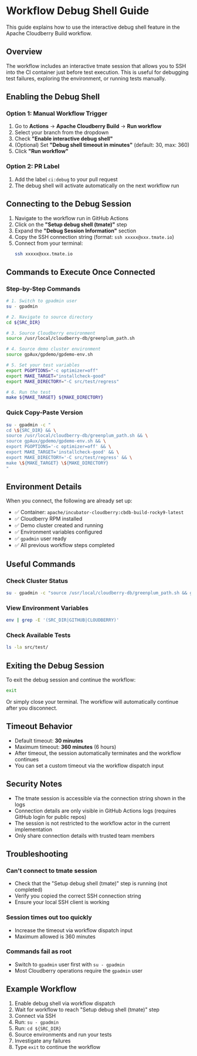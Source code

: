 # Workflow Debug Shell Guide

This guide explains how to use the interactive debug shell feature in the Apache Cloudberry Build workflow.

## Overview

The workflow includes an interactive tmate session that allows you to SSH into the CI container just before test execution. This is useful for debugging test failures, exploring the environment, or running tests manually.

## Enabling the Debug Shell

### Option 1: Manual Workflow Trigger

1. Go to **Actions** → **Apache Cloudberry Build** → **Run workflow**
2. Select your branch from the dropdown
3. Check **"Enable interactive debug shell"**
4. (Optional) Set **"Debug shell timeout in minutes"** (default: 30, max: 360)
5. Click **"Run workflow"**

### Option 2: PR Label

1. Add the label `ci:debug` to your pull request
2. The debug shell will activate automatically on the next workflow run

## Connecting to the Debug Session

1. Navigate to the workflow run in GitHub Actions
2. Click on the **"Setup debug shell (tmate)"** step
3. Expand the **"Debug Session Information"** section
4. Copy the SSH connection string (format: `ssh xxxxx@xxx.tmate.io`)
5. Connect from your terminal:
   ```bash
   ssh xxxxx@xxx.tmate.io
   ```

## Commands to Execute Once Connected

### Step-by-Step Commands

```bash
# 1. Switch to gpadmin user
su - gpadmin

# 2. Navigate to source directory
cd ${SRC_DIR}

# 3. Source Cloudberry environment
source /usr/local/cloudberry-db/greenplum_path.sh

# 4. Source demo cluster environment
source gpAux/gpdemo/gpdemo-env.sh

# 5. Set your test variables
export PGOPTIONS="-c optimizer=off"
export MAKE_TARGET="installcheck-good"
export MAKE_DIRECTORY="-C src/test/regress"

# 6. Run the test
make ${MAKE_TARGET} ${MAKE_DIRECTORY}
```

### Quick Copy-Paste Version

```bash
su - gpadmin -c "
cd \${SRC_DIR} && \
source /usr/local/cloudberry-db/greenplum_path.sh && \
source gpAux/gpdemo/gpdemo-env.sh && \
export PGOPTIONS='-c optimizer=off' && \
export MAKE_TARGET='installcheck-good' && \
export MAKE_DIRECTORY='-C src/test/regress' && \
make \${MAKE_TARGET} \${MAKE_DIRECTORY}
"
```

## Environment Details

When you connect, the following are already set up:

- ✅ Container: `apache/incubator-cloudberry:cbdb-build-rocky9-latest`
- ✅ Cloudberry RPM installed
- ✅ Demo cluster created and running
- ✅ Environment variables configured
- ✅ `gpadmin` user ready
- ✅ All previous workflow steps completed

## Useful Commands

### Check Cluster Status
```bash
su - gpadmin -c "source /usr/local/cloudberry-db/greenplum_path.sh && gpstate"
```

### View Environment Variables
```bash
env | grep -E '(SRC_DIR|GITHUB|CLOUDBERRY)'
```

### Check Available Tests
```bash
ls -la src/test/
```

## Exiting the Debug Session

To exit the debug session and continue the workflow:

```bash
exit
```

Or simply close your terminal. The workflow will automatically continue after you disconnect.

## Timeout Behavior

- Default timeout: **30 minutes**
- Maximum timeout: **360 minutes** (6 hours)
- After timeout, the session automatically terminates and the workflow continues
- You can set a custom timeout via the workflow dispatch input

## Security Notes

- The tmate session is accessible via the connection string shown in the logs
- Connection details are only visible in GitHub Actions logs (requires GitHub login for public repos)
- The session is not restricted to the workflow actor in the current implementation
- Only share connection details with trusted team members

## Troubleshooting

### Can't connect to tmate session
- Check that the "Setup debug shell (tmate)" step is running (not completed)
- Verify you copied the correct SSH connection string
- Ensure your local SSH client is working

### Session times out too quickly
- Increase the timeout via workflow dispatch input
- Maximum allowed is 360 minutes

### Commands fail as root
- Switch to `gpadmin` user first with `su - gpadmin`
- Most Cloudberry operations require the `gpadmin` user

## Example Workflow

1. Enable debug shell via workflow dispatch
2. Wait for workflow to reach "Setup debug shell (tmate)" step
3. Connect via SSH
4. Run: `su - gpadmin`
5. Run: `cd ${SRC_DIR}`
6. Source environments and run your tests
7. Investigate any failures
8. Type `exit` to continue the workflow
